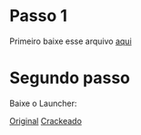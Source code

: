 # Passo 1

Primeiro baixe esse arquivo [aqui](https://www.mediafire.com/file/5jxdli94xdwgpsb/1.20.1.zip/file)

# Segundo passo

Baixe o Launcher:

[Original](https://prismlauncher.org/download/)
[Crackeado](https://github.com/julcioo/PrismLauncher-Cracked/releases/download/8.0-cracked/PrismLauncher-Windows-MinGW-w64-Setup-8.0-cracked.exe)
